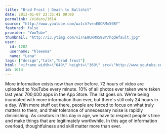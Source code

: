 ```yaml
---
title: "Brad Frost | Death to Bullshit"
date: 2013-01-07 23:35:41 00:00
permalink: /videos/1614
source: "http://www.youtube.com/watch?v=nE0CRMm59BY"
featured: false
provider: "YouTube"
thumbnail: "http://i3.ytimg.com/vi/nE0CRMm59BY/hqdefault.jpg"
user:
  id: 1282
  username: "hleeena"
  name: "Lena"
tags: ["design","talk","brad frost"]
html: "<iframe width=\"640\" height=\"360\" src=\"http://www.youtube.com/embed/nE0CRMm59BY?wmode=transparent&feature=oembed\" frameborder=\"0\" allowfullscreen></iframe>"
id: 1614
---
```


More information exists now than ever before. 72 hours of video are uploaded to YouTube every minute. 10% of all photos ever taken were taken last year. 700,000 apps in the App Store. The list goes on. We're being inundated with more information than ever, but there's still only 24 hours in a day. With more stuff out there, people are forced to focus on what truly matters to them, and their tolerance of unnecessary noise is rapidly diminishing. As creators in this day in age, we have to respect people's time and make things that are legitimately worthwhile. In this age of information overload, thoughtfulness and skill matter more than ever.